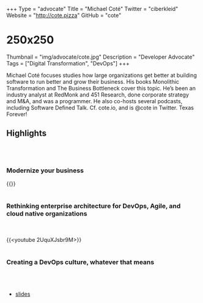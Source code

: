 +++
Type = "advocate"
Title = "Michael Coté"
Twitter = "ciberkleid"
Website = "http://cote.pizza"
GitHub = "cote"
# 250x250
Thumbnail = "img/advocate/cote.jpg"
Description = "Developer Advocate"
Tags = ["Digital Transformation", "DevOps"]
+++

Michael Coté focuses studies how large organizations get better at building software to run better and grow their business. His books Monolithic Transformation and The Business Bottleneck cover this topic. He’s been an industry analyst at RedMonk and 451 Research, done corporate strategy and M&A, and was a programmer. He also co-hosts several podcasts, including Software Defined Talk. Cf. cote.io, and is @cote in Twitter. Texas Forever!

<!--more-->

## Highlights
<br><br>
### Modernize your business

{{<youtube ZOstvragO2M>}}
<br><br>
### Rethinking enterprise architecture for DevOps, Agile, and cloud native organizations
<br><br>
{{<youtube 2UquXJsbr9M>}}
<br><br>
### Creating a DevOps culture, whatever that means
<br><br>
* [slides](https://noti.st/cote/KPk3sa/creating-a-devops-culture-whatever-that-means#s8r8VOc)